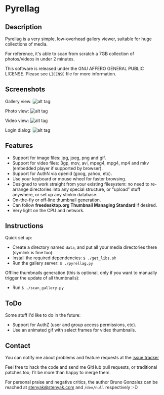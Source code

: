 Pyrellag
========

Description
-----------

Pyrellag is a very simple, low-overhead gallery viewer, suitable for huge collections of media.

For reference, it's able to scan from scratch a 7GB collection of photos/videos in under 2 minutes.

This software is released under the GNU AFFERO GENERAL PUBLIC LICENSE. Please see `LICENSE` file for more information.

Screenshots
-----------

Gallery view:
![alt tag](https://raw.github.com/stenyak/pyrellag/master/gallery_view.png)


Photo view:
![alt tag](https://raw.github.com/stenyak/pyrellag/master/photo_view.png)


Video view:
![alt tag](https://raw.github.com/stenyak/pyrellag/master/video_view.png)

Login dialog:
![alt tag](https://raw.github.com/stenyak/pyrellag/master/login_dialog.png)

Features
--------

 - Support for image files: jpg, jpeg, png and gif.
 - Support for video files: 3gp, mov, avi, mpeg4, mpg4, mp4 and mkv (embedded player if supported by browser).
 - Support for AuthN via openid (goog, yahoo, etc).
 - Use your keyboard or mouse wheel for faster browsing.
 - Designed to work straight from your existing filesystem: no need to re-arrange directories into any special structure, or "upload" stuff anywhere, or set up any stinkin database.
 - On-the-fly or off-line thumbnail generation.
 - Can follow **freedesktop.org Thumbnail Managing Standard** if desired.
 - Very light on the CPU and network.

Instructions
------------

Quick set up:
 - Create a directory named `data`, and put all your media directories there (symlink is fine too).
 - Install the required dependencies: `$ ./get_libs.sh`
 - Run the gallery server: `$ ./pyrellag.py`


Offline thumbnails generation (this is optional, only if you want to manually trigger the update of all thumbnails):
 - Run `$ ./scan_gallery.py`


ToDo
----

Some stuff I'd like to do in the future:
 - Support for AuthZ (user and group access permissions, etc).
 - Use an animated gif with select frames for video thumbnails.

Contact
-------

You can notify me about problems and feature requests at the [issue tracker](https://github.com/stenyak/pyrellag/issues)

Feel free to hack the code and send me GitHub pull requests, or traditional patches too; I'll be more than happy to merge them.

For personal praise and negative critics, the author Bruno Gonzalez can be reached at [stenyak@stenyak.com](mailto:stenyak@stenyak.com) and `/dev/null` respectively :-D


